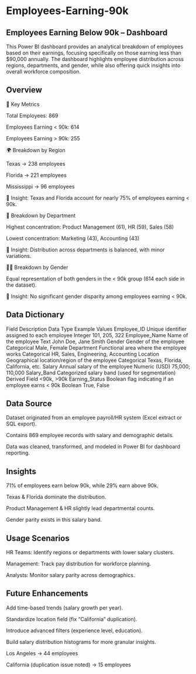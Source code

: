 # Employees-Earning-90k

## Employees Earning Below 90k – Dashboard

This Power BI dashboard provides an analytical breakdown of employees based on their earnings, focusing specifically on those earning less than $90,000 annually. The dashboard highlights employee distribution across regions, departments, and gender, while also offering quick insights into overall workforce composition.


## Overview

🔢 Key Metrics

Total Employees: 869

Employees Earning < 90k: 614

Employees Earning > 90k: 255

🌍 Breakdown by Region

Texas → 238 employees

Florida → 221 employees

Mississippi → 96 employees

📌 Insight: Texas and Florida account for nearly 75% of employees earning < 90k.

🏢 Breakdown by Department

Highest concentration: Product Management (61), HR (59), Sales (58)

Lowest concentration: Marketing (43), Accounting (43)

📌 Insight: Distribution across departments is balanced, with minor variations.

👩‍💼 Breakdown by Gender

Equal representation of both genders in the < 90k group (614 each side in the dataset).

📌 Insight: No significant gender disparity among employees earning < 90k.

## Data Dictionary

Field	Description	Data Type	Example Values
Employee_ID	Unique identifier assigned to each employee	Integer	101, 205, 322
Employee_Name	Name of the employee	Text	John Doe, Jane Smith
Gender	Gender of the employee	Categorical	Male, Female
Department	Functional area where the employee works	Categorical	HR, Sales, Engineering, Accounting
Location	Geographical location/region of the employee	Categorical	Texas, Florida, California, etc.
Salary	Annual salary of the employee	Numeric (USD)	75,000; 110,000
Salary_Band	Categorized salary band (used for segmentation)	Derived Field	<90k, >90k
Earning_Status	Boolean flag indicating if an employee earns < 90k	Boolean	True, False

## Data Source

Dataset originated from an employee payroll/HR system (Excel extract or SQL export).

Contains 869 employee records with salary and demographic details.

Data was cleaned, transformed, and modeled in Power BI for dashboard reporting.

## Insights

71% of employees earn below 90k, while 29% earn above 90k.

Texas & Florida dominate the distribution.

Product Management & HR slightly lead departmental counts.

Gender parity exists in this salary band.

## Usage Scenarios

HR Teams: Identify regions or departments with lower salary clusters.

Management: Track pay distribution for workforce planning.

Analysts: Monitor salary parity across demographics.

## Future Enhancements

Add time-based trends (salary growth per year).

Standardize location field (fix “California” duplication).

Introduce advanced filters (experience level, education).

Build salary distribution histograms for more granular insights.

Los Angeles → 44 employees

California (duplication issue noted) → 15 employees
